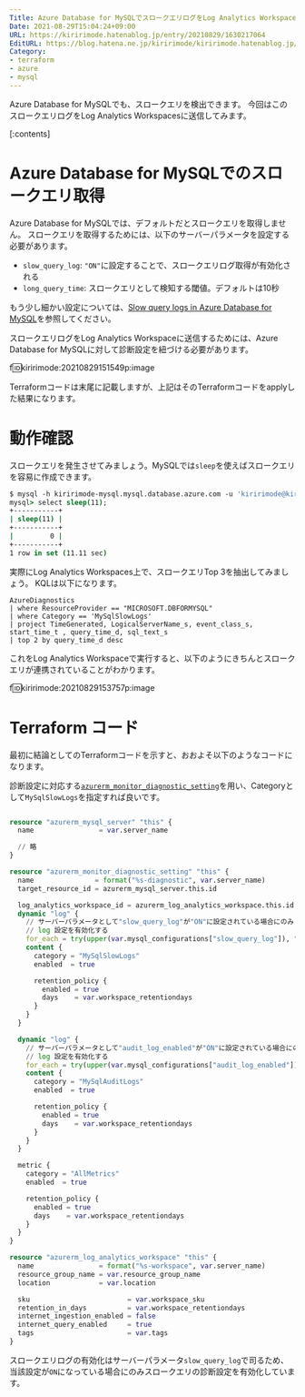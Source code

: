 ```yaml
---
Title: Azure Database for MySQLでスロークエリログをLog Analytics Workspaceに連携する
Date: 2021-08-29T15:04:24+09:00
URL: https://kiririmode.hatenablog.jp/entry/20210829/1630217064
EditURL: https://blog.hatena.ne.jp/kiririmode/kiririmode.hatenablog.jp/atom/entry/26006613802488480
Category:
- terraform
- azure
- mysql
---
```


Azure Database for MySQLでも、スロークエリを検出できます。
今回はこのスロークエリログをLog Analytics Workspacesに送信してみます。

[:contents]

# Azure Database for MySQLでのスロークエリ取得

Azure Database for MySQLでは、デフォルトだとスロークエリを取得しません。
スロークエリを取得するためには、以下のサーバーパラメータを設定する必要があります。

- `slow_query_log`: `"ON"`に設定することで、スロークエリログ取得が有効化される
- `long_query_time`: スロークエリとして検知する閾値。デフォルトは10秒

もう少し細かい設定については、[Slow query logs in Azure Database for MySQL](https://docs.microsoft.com/en-us/azure/mysql/concepts-server-logs)を参照してください。

スロークエリログをLog Analytics Workspaceに送信するためには、Azure Database for MySQLに対して診断設定を紐づける必要があります。

f:id:kiririmode:20210829151549p:image

Terraformコードは末尾に記載しますが、上記はそのTerraformコードをapplyした結果になります。

# 動作確認

スロークエリを発生させてみましょう。MySQLでは`sleep`を使えばスロークエリを容易に作成できます。

```tcsh
$ mysql -h kiririmode-mysql.mysql.database.azure.com -u 'kiririmode@kiririmode-mysql.mysql.database.azure.com' -p
mysql> select sleep(11);
+-----------+
| sleep(11) |
+-----------+
|         0 |
+-----------+
1 row in set (11.11 sec)
```

実際にLog Analytics Workspaces上で、スロークエリTop 3を抽出してみましょう。
KQLは以下になります。

```text
AzureDiagnostics
| where ResourceProvider == "MICROSOFT.DBFORMYSQL" 
| where Category == 'MySqlSlowLogs'
| project TimeGenerated, LogicalServerName_s, event_class_s, start_time_t , query_time_d, sql_text_s 
| top 2 by query_time_d desc
```

これをLog Analytics Workspaceで実行すると、以下のようにきちんとスロークエリが連携されていることがわかります。

f:id:kiririmode:20210829153757p:image

# Terraform コード

最初に結論としてのTerraformコードを示すと、おおよそ以下のようなコードになります。

診断設定に対応する[`azurerm_monitor_diagnostic_setting`](https://registry.terraform.io/providers/hashicorp/azurerm/latest/docs/resources/monitor_diagnostic_setting)を用い、Categoryとして`MySqlSlowLogs`を指定すれば良いです。

```terraform

resource "azurerm_mysql_server" "this" {
  name                = var.server_name

  // 略
}

resource "azurerm_monitor_diagnostic_setting" "this" {
  name               = format("%s-diagnostic", var.server_name)
  target_resource_id = azurerm_mysql_server.this.id

  log_analytics_workspace_id = azurerm_log_analytics_workspace.this.id
  dynamic "log" {
    // サーバーパラメータとして"slow_query_log"が"ON"に設定されている場合にのみ
    // log 設定を有効化する
    for_each = try(upper(var.mysql_configurations["slow_query_log"]), "OFF") == "ON" ? [1] : []
    content {
      category = "MySqlSlowLogs"
      enabled  = true

      retention_policy {
        enabled = true
        days    = var.workspace_retentiondays
      }
    }
  }

  dynamic "log" {
    // サーバーパラメータとして"audit_log_enabled"が"ON"に設定されている場合にのみ
    // log 設定を有効化する
    for_each = try(upper(var.mysql_configurations["audit_log_enabled"]), "OFF") == "ON" ? [1] : []
    content {
      category = "MySqlAuditLogs"
      enabled  = true

      retention_policy {
        enabled = true
        days    = var.workspace_retentiondays
      }
    }
  }

  metric {
    category = "AllMetrics"
    enabled  = true

    retention_policy {
      enabled = true
      days    = var.workspace_retentiondays
    }
  }
}

resource "azurerm_log_analytics_workspace" "this" {
  name                = format("%s-workspace", var.server_name)
  resource_group_name = var.resource_group_name
  location            = var.location

  sku                        = var.workspace_sku
  retention_in_days          = var.workspace_retentiondays
  internet_ingestion_enabled = false
  internet_query_enabled     = true
  tags                       = var.tags
}
```

スロークエリログの有効化はサーバーパラメータ`slow_query_log`で司るため、当該設定が`ON`になっている場合にのみスロークエリの診断設定を有効化しています。

